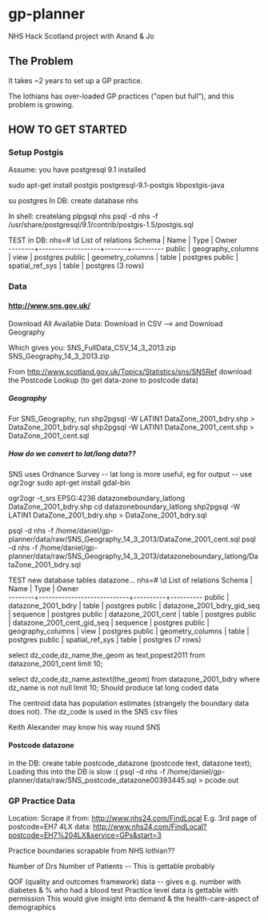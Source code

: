 gp-planner
==========

NHS Hack Scotland project with Anand & Jo

## The Problem

It takes ~2 years to set up a GP practice.

The lothians has over-loaded GP practices ("open but full"), and this problem
is growing.



## HOW TO GET STARTED

### Setup Postgis

Assume: you have postgresql 9.1 installed

sudo apt-get install postgis postgresql-9.1-postgis libpostgis-java

su postgres
In DB: create database nhs

In shell: 
createlang plpgsql nhs
psql -d nhs -f /usr/share/postgresql/9.1/contrib/postgis-1.5/postgis.sql

TEST in DB:
nhs=# \d
               List of relations
 Schema |       Name        | Type  |  Owner   
--------+-------------------+-------+----------
 public | geography_columns | view  | postgres
 public | geometry_columns  | table | postgres
 public | spatial_ref_sys   | table | postgres
(3 rows)


### Data

#### http://www.sns.gov.uk/
Download All Available Data: Download in CSV --> 
and
Download Geography

Which gives you:
SNS\_FullData\_CSV\_14\_3\_2013.zip
SNS\_Geography\_14\_3\_2013.zip

From
http://www.scotland.gov.uk/Topics/Statistics/sns/SNSRef
download the Postcode Lookup (to get data-zone to postcode data)

##### Geography

For SNS\_Geography, run
shp2pgsql -W LATIN1 DataZone_2001_bdry.shp > DataZone_2001_bdry.sql
shp2pgsql -W LATIN1 DataZone_2001_cent.shp > DataZone_2001_cent.sql

##### How do we convert to lat/long data??
SNS uses Ordnance Survey -- lat long is more useful, eg for output
 -- use ogr2ogr
sudo apt-get install gdal-bin

   ogr2ogr -t_srs EPSG:4236 datazoneboundary_latlong DataZone_2001_bdry.shp
   cd datazoneboundary_latlong
   shp2pgsql -W LATIN1 DataZone_2001_bdry.shp > DataZone_2001_bdry.sql

psql -d nhs -f /home/daniel/gp-planner/data/raw/SNS_Geography_14_3_2013/DataZone_2001_cent.sql
psql -d nhs -f /home/daniel/gp-planner/data/raw/SNS_Geography_14_3_2013/datazoneboundary_latlong/DataZone_2001_bdry.sql

TEST new database tables datazone...
nhs=# \d
                     List of relations
 Schema |            Name            |   Type   |  Owner   
--------+----------------------------+----------+----------
 public | datazone_2001_bdry         | table    | postgres
 public | datazone_2001_bdry_gid_seq | sequence | postgres
 public | datazone_2001_cent         | table    | postgres
 public | datazone_2001_cent_gid_seq | sequence | postgres
 public | geography_columns          | view     | postgres
 public | geometry_columns           | table    | postgres
 public | spatial_ref_sys            | table    | postgres
(7 rows)

select dz_code,dz_name,the_geom as text,popest2011 from datazone_2001_cent limit 10;

select dz_code,dz_name,astext(the_geom) from datazone_2001_bdry where dz_name is not null  limit 10;
Should produce lat long coded data


The centroid data has population estimates (strangely the boundary data does not).
The dz_code is used in the SNS csv files

Keith Alexander may know his way round SNS

#### Postcode datazone

in the DB:
create table postcode_datazone (postcode text, datazone text);
Loading this into the DB is slow :(
psql -d nhs -f /home/daniel/gp-planner/data/raw/SNS_postcode_datazone00393445.sql > pcode.out 


### GP Practice Data

Location:
Scrape it from: http://www.nhs24.com/FindLocal
E.g. 3rd page of postcode=EH7 4LX data:
http://www.nhs24.com/FindLocal?postcode=EH7%204LX&service=GPs&start=3

Practice boundaries scrapable from NHS lothian??


Number of Drs
Number of Patients
 -- This is gettable probably

QOF (quality and outcomes framework) data -- gives e.g. number with diabetes & % who had a blood test
Practice level data is gettable with permission
This would give insight into demand & the health-care-aspect of demographics



